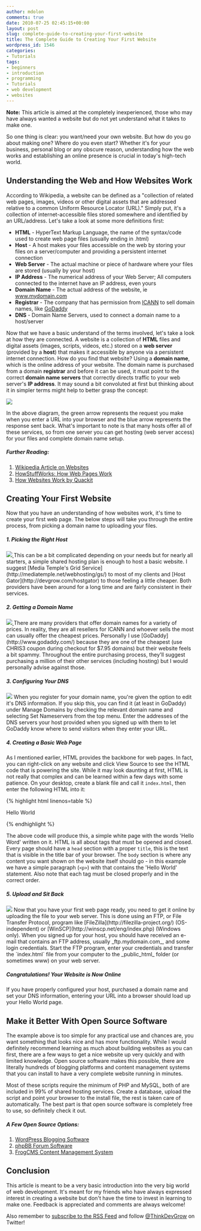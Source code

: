 ```yaml
---
author: mdolon
comments: true
date: 2010-07-25 02:45:15+00:00
layout: post
slug: complete-guide-to-creating-your-first-website
title: The Complete Guide to Creating Your First Website
wordpress_id: 1546
categories:
- Tutorials
tags:
- beginners
- introduction
- programming
- Tutorials
- web development
- websites
---
```


<div class="note top">
  <strong>Note:</strong> This article is aimed at the completely inexperienced, those who may have always wanted a website but do not yet understand what it takes to make one.
</div>

So one thing is clear: you want/need your own website.  But how do you go about making one?  Where do you even start?  Whether it's for your business, personal blog or any obscure reason, understanding how the web works and establishing an online presence is crucial in today's high-tech world.

## Understanding the Web and How Websites Work

According to Wikipedia, a website can be defined as a "collection of related web pages, images, videos or other digital assets that are addressed relative to a common Uniform Resource Locator (URL)."  Simply put, it's a collection of internet-accessible files stored somewhere and identified by an URL/address.  Let's take a look at some more definitions first:

  * **HTML** - HyperText Markup Language, the name of the syntax/code used to create web page files (usually ending in .html)
  * **Host** - A host makes your files accessible on the web by storing your files on a server/computer and providing a persistent internet connection
  * **Web Server** - The actual machine or piece of hardware where your files are stored (usually by your host)
  * **IP Address** - The numerical address of your Web Server; All computers connected to the internet have an IP address, even yours
  * **Domain Name** - The actual address of the website, ie www.mydomain.com
  * **Registrar** - The company that has permission from [ICANN](http://www.icann.org/) to sell domain names, like [GoDaddy](http://www.godaddy.com/)
  * **DNS** - Domain Name Servers, used to connect a domain name to a host/server

Now that we have a basic understand of the terms involved, let's take a look at how they are connected.  A website is a collection of **HTML** files and digital assets (images, scripts, videos, etc.) stored on a **web server** (provided by a **host**) that makes it accessible by anyone via a persistent internet connection.  How do you find that website?  Using a **domain name**, which is the online address of your website.  The domain name is purchased from a domain **registrar** and before it can be used, it must point to the correct **domain name servers** that correctly directs traffic to your web server's **IP address**.  It may sound a bit convoluted at first but thinking about it in simpler terms might help to better grasp the concept:

![](http://devgrow.s3.amazonaws.com/assets/images/internet-diagram.gif)

In the above diagram, the green arrow represents the request you make when you enter a URL into your browser and the blue arrow represents the response sent back.  What's important to note is that many hosts offer all of these services, so from one server you can get hosting (web server access) for your files and complete domain name setup.


##### Further Reading:

  1. [Wikipedia Article on Websites](http://en.wikipedia.org/wiki/Website)
  2. [HowStuffWorks: How Web Pages Work](http://www.howstuffworks.com/web-page.htm)
  3. [How Websites Work by Quackit](http://www.quackit.com/how-websites-work/)

## Creating Your First Website

Now that you have an understanding of how websites work, it's time to create your first web page.  The below steps will take you through the entire process, from picking a domain name to uploading your files.

##### 1. Picking the Right Host

<a href="http://mediatemple.net/">
  <img src="http://devgrow.s3.amazonaws.com/assets/images/mt.gif" class="image-left" />
</a>
This can be a bit complicated depending on your needs but for nearly all starters, a simple shared hosting plan is enough to host a basic website.  I suggest [Media Temple's Grid Service](http://mediatemple.net/webhosting/gs/) to most of my clients and [Host Gator](http://devgrow.com/hostgator) to those feeling a little cheaper.  Both providers have been around for a long time and are fairly consistent in their services.

##### 2. Getting a Domain Name

<a href="http://www.godaddy.com/">
  <img src="http://devgrow.s3.amazonaws.com/assets/images/godadddy.gif" class="image-left" />
</a>
There are many providers that offer domain names for a variety of prices.  In reality, they are all resellers for ICANN and whoever sells the most can usually offer the cheapest prices.  Personally I use [GoDaddy](http://www.godaddy.com/) because they are one of the cheapest (use CHRIS3 coupon during checkout for $7.95 domains) but their website feels a bit spammy.  Throughout the entire purchasing process, they'll suggest purchasing a million of their other services (including hosting) but I would personally advise against those.

##### 3. Configuring Your DNS

<img src="http://devgrow.s3.amazonaws.com/assets/images/nameserver.gif" class="image-left" />
When you register for your domain name, you're given the option to edit it's DNS information.  If you skip this, you can find it (at least in GoDaddy) under Manage Domains by checking the relevant domain name and selecting Set Nameservers from the top menu.  Enter the addresses of the DNS servers your host provided when you signed up with them to let GoDaddy know where to send visitors when they enter your URL.

##### 4. Creating a Basic Web Page

As I mentioned earlier, HTML provides the backbone for web pages.  In fact, you can right-click on any website and click View Source to see the HTML code that is powering the site.  While it may look daunting at first, HTML is not really that complex and can be learned within a few days with some patience.  On your desktop, create a blank file and call it `index.html`, then enter the following HTML into it:

{% highlight html linenos=table %}
<html>
<head><title>My Website</title></head>
<body>
<p>Hello World</p>
</body>
</html>
{% endhighlight %}

The above code will produce this, a simple white page with the words 'Hello Word' written on it.  HTML is all about tags that must be opened and closed.  Every page should have a `head` section with a proper `title`, this is the text that is visible in the title bar of your browser.  The `body` section is where any content you want shown on the website itself should go - in this example we have a simple paragraph (`<p>`) with that contains the 'Hello World' statement.  Also note that each tag must be closed properly and in the correct order.

##### 5. Upload and Sit Back

<img src="http://devgrow.s3.amazonaws.com/assets/images/upload.gif" class="image-left" />
Now that you have your first web page ready, you need to get it online by uploading the file to your web server.  This is done using an FTP, or File Transfer Protocol, program like [FileZilla](http://filezilla-project.org/) (OS-independent) or [WinSCP](http://winscp.net/eng/index.php) (Windows only).  When you signed up for your host, you should have received an e-mail that contains an FTP address, usually _ftp.mydomain.com_, and some login credentials.  Start the FTP program, enter your credentials and transfer the `index.html` file from your computer to the _public_html_ folder (or sometimes www) on your web server.

##### Congratulations! Your Website is Now Online

If you have properly configured your host, purchased a domain name and set your DNS information, entering your URL into a browser should load up your Hello World page.

## Make it Better With Open Source Software

The example above is too simple for any practical use and chances are, you want something that looks nice and has more functionality.  While I would definitely recommend learning as much about building websites as you can first, there are a few ways to get a nice website up very quickly and with limited knowledge.  Open source software makes this possible, there are literally hundreds of blogging platforms and content management systems that you can install to have a very complete website running in minutes.

Most of these scripts require the minimum of PHP and MySQL, both of are included in 99% of shared hosting services.  Create a database, upload the script and point your browser to the install file, the rest is taken care of automatically.  The best part is that open source software is completely free to use, so definitely check it out.

##### A Few Open Source Options:

  1. [WordPress Blogging Software](http://wordpress.org/)
  2. [phpBB Forum Software](http://www.phpbb.com/)
  3. [FrogCMS Content Management System](http://www.madebyfrog.com/)

## Conclusion

This article is meant to be a very basic introduction into the very big world of web development.  It's meant for my friends who have always expressed interest in creating a website but don't have the time to invest in learning to make one.  Feedback is appreciated and comments are always welcome!

Also remember to [subscribe to the RSS Feed](http://feeds.feedburner.com/devgrow) and follow [@ThinkDevGrow](http://twitter.com/ThinkDevGrow) on Twitter!
